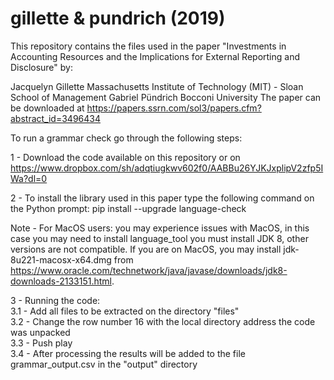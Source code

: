 # gillette & pundrich (2019)

This repository contains the files used in the paper  "Investments in Accounting Resources and the Implications for External Reporting and Disclosure" by:

Jacquelyn Gillette Massachusetts Institute of Technology (MIT) - Sloan School of Management
Gabriel Pündrich Bocconi University
The paper can be downloaded at https://papers.ssrn.com/sol3/papers.cfm?abstract_id=3496434

To run a grammar check go through the following steps:

1 - Download the code available on this repository or on https://www.dropbox.com/sh/adqtiugkwv602f0/AABBu26YJKJxplipV2zfp5IWa?dl=0

2 - To install the library used in this paper type the following command on the Python prompt:
pip install --upgrade language-check

Note - For MacOS users: you may experience issues with MacOS, in this case you may need to install language_tool you must install JDK 8, other versions are not compatible. If you are on MacOS, you may install jdk-8u221-macosx-x64.dmg from https://www.oracle.com/technetwork/java/javase/downloads/jdk8-downloads-2133151.html.

3 - Running the code:<br>
	<t>3.1 - Add all files to be extracted on the directory "files"<br>
	<t>3.2 - Change the row number 16 with the local directory address the code was unpacked<br>
	<t>3.3 - Push play<br>
	<t>3.4 - After processing the results will be added to the file grammar_output.csv in the "output" directory<br>
	



